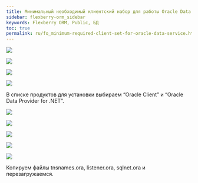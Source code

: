 ```yaml
---
title: Минимальный необходимый клиентский набор для работы Oracle Data Service
sidebar: flexberry-orm_sidebar
keywords: Flexberry ORM, Public, БД
toc: true
permalink: ru/fo_minimum-required-client-set-for-oracle-data-service.html
---
```


![](/images/pages/products/flexberry-orm/technotes/ora-cli-1.png)

![](/images/pages/products/flexberry-orm/technotes/ora-cli-2.png)

![](/images/pages/products/flexberry-orm/technotes/ora-cli-3.png)

![](/images/pages/products/flexberry-orm/technotes/ora-cli-4.png)

В списке продуктов для установки выбираем “Oracle Client” и “Oracle Data Provider for .NET”.

![](/images/pages/products/flexberry-orm/technotes/ora-cli-5.png)

![](/images/pages/products/flexberry-orm/technotes/ora-cli-6.png)

![](/images/pages/products/flexberry-orm/technotes/ora-cli-7.png)

![](/images/pages/products/flexberry-orm/technotes/ora-cli-8.png)

![](/images/pages/products/flexberry-orm/technotes/ora-cli-9.png)

Копируем файлы tnsnames.ora, listener.ora, sqlnet.ora и перезагружаемся.
